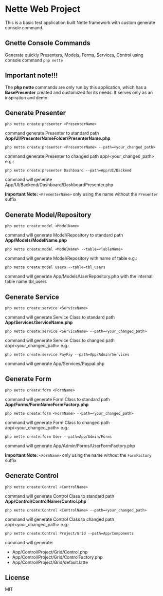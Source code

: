 Nette Web Project
=================

This is a basic test application built Nette framework with custom generate console command.


Gnette Console Commands
----------------

Generate quickly Presenters, Models, Forms, Services, Control using console command `php nette`

Important note!!!
----------------
The **php nette** commands are only run by this application, which has a **BasePresenter** created and customized for its needs.
It serves only as an inspiration and demo.

Generate Presenter
----------------
    php nette create:presenter <PresenterName>

command generate Presenter to standard path **App/UI/PresenterNameFolder/PresenterName.php** 
    
    php nette create:presenter <PresenterName> --path=<your_changed_path>

command generate Presenter to changed path app/<your_changed_path> e.g.:

    php nette create:presenter Dashboard --path=App/UI/Backend

command will generate App/UI/Backend/Dashboard/DashboardPresenter.php

**Important Note:** `<PresenterName>` only using the name without the  `Presenter` suffix


Generate Model/Repository
----------------
    php nette create:model <ModelName>

command will generate Model/Repository to standard path **App/Models/ModelName.php**

    php nette create:model <ModelName> --table=<TableName>

command will generate Model/Repository with name of table e.g.:

    php nette create:model Users --table=tbl_users

command will generate App/Models/UserRepository.php with the internal table name tbl_users

Generate Service
----------------
    php nette create:service <ServiceName>

command will generate Service Class to standard path **App/Services/ServiceName.php**

    php nette create:service <ServiceName> --path=<your_changed_path>

command will generate Service Class to changed path app/<your_changed_path> e.g.:

    php nette create:service PayPay --path=App/Admin/Services

command will generate App/Services/Paypal.php

Generate Form
----------------
    php nette create:form <FormName>

command will generate Form Class to standard path **App/Forms/FormNameFormFactory.php**

    php nette create:form <FormName> --path=<your_changed_path>

command will generate Form Class to changed path app/<your_changed_path> e.g.:

    php nette create:form User --path=App/Admin/Forms

command will generate App/Admin/Forms/UserFormFactory.php

**Important Note:** `<FormName>` only using the name without the  `FormFactory` suffix

Generate Control
----------------
    php nette create:Control <ControlName>

command will generate Control Class to standard path **App/Control/ControlName/Control.php**

    php nette create:Control <ControlName> --path=<your_changed_path>

command will generate Control Class to changed path app/<your_changed_path> e.g.:

    php nette create:Control Project/Grid --path=App/Components

command will generate: 
- App/Control/Project/Grid/Control.php
- App/Control/Project/Grid/ControlFactory.php
- App/Control/Project/Grid/default.latte


License
----------------
MIT
